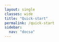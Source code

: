 ```yaml
---
layout: single
classes: wide
title: "Quick-start"
permalink: /quick-start
sidebar:
  nav: "docsa"
---
```


